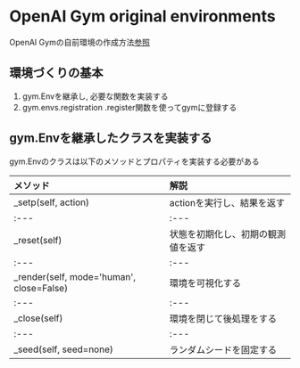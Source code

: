 # OpenAI Gym original environments
OpenAI Gymの自前環境の作成方法[参照](https://qiita.com/ohtaman/items/edcb3b0a2ff9d48a7def)

## 環境づくりの基本
1. gym.Envを継承し, 必要な関数を実装する
2. gym.envs.registration .register関数を使ってgymに登録する


## gym.Envを継承したクラスを実装する
gym.Envのクラスは以下のメソッドとプロパティを実装する必要がある

|メソッド|解説|
|:---|:---|
|_setp(self, action)|actionを実行し、結果を返す|
|:---|:---|
|_reset(self)|状態を初期化し、初期の観測値を返す|
|:---|:---|
|_render(self, mode='human', close=False)|環境を可視化する|
|:---|:---|
|_close(self)|環境を閉じて後処理をする|
|:---|:---|
|_seed(self, seed=none)|ランダムシードを固定する|
